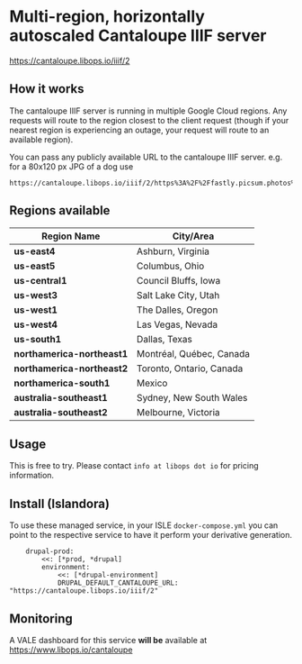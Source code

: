 # Multi-region, horizontally autoscaled Cantaloupe IIIF server

https://cantaloupe.libops.io/iiif/2

## How it works

The cantaloupe IIIF server is running in multiple Google Cloud regions. Any requests will route to the region closest to the client request (though if your nearest region is experiencing an outage, your request will route to an available region).

You can pass any publicly available URL to the cantaloupe IIIF server. e.g. for a 80x120 px JPG of a dog use

```
https://cantaloupe.libops.io/iiif/2/https%3A%2F%2Ffastly.picsum.photos%2Fid%2F237%2F200%2F300.jpg%3Fhmac%3DTmmQSbShHz9CdQm0NkEjx1Dyh_Y984R9LpNrpvH2D_U/full/80,120/0/default.jpg
```

## Regions available


| Region Name                 | City/Area                   |
|-----------------------------|-----------------------------|
| **us-east4**                | Ashburn, Virginia           |
| **us-east5**                | Columbus, Ohio              |
| **us-central1**             | Council Bluffs, Iowa        |
| **us-west3**                | Salt Lake City, Utah        |
| **us-west1**                | The Dalles, Oregon          |
| **us-west4**                | Las Vegas, Nevada           |
| **us-south1**               | Dallas, Texas               |
| **northamerica-northeast1** | Montréal, Québec, Canada    |
| **northamerica-northeast2** | Toronto, Ontario, Canada    |
| **northamerica-south1**     | Mexico                      |
| **australia-southeast1**    | Sydney, New South Wales     |
| **australia-southeast2**    | Melbourne, Victoria         |

## Usage

This is free to try. Please contact `info at libops dot io` for pricing information.

## Install (Islandora)

To use these managed service, in your ISLE `docker-compose.yml` you can point to the respective service to have it perform your derivative generation.

```
    drupal-prod:
        <<: [*prod, *drupal]
        environment:
            <<: [*drupal-environment]
            DRUPAL_DEFAULT_CANTALOUPE_URL: "https://cantaloupe.libops.io/iiif/2"
```


## Monitoring

A VALE dashboard for this service **will be** available at https://www.libops.io/cantaloupe
